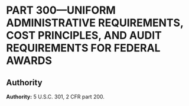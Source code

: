 # PART 300—UNIFORM ADMINISTRATIVE REQUIREMENTS, COST PRINCIPLES, AND AUDIT REQUIREMENTS FOR FEDERAL AWARDS




## Authority

**Authority:** 5 U.S.C. 301, 2 CFR part 200.


